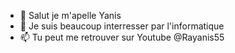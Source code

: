 - 👋 Salut je m'apelle Yanis
- 👀 Je suis beaucoup interresser par l'informatique
- 📫 Tu peut me retrouver sur Youtube @Rayanis55

<!---
Rayanis55/Rayanis55 is a ✨ special ✨ repository because its `README.md` (this file) appears on your GitHub profile.
You can click the Preview link to take a look at your changes.
--->
